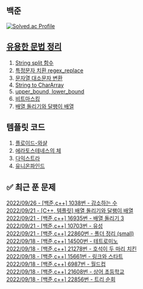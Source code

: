

## 백준
[![Solved.ac Profile](http://mazassumnida.wtf/api/v2/generate_badge?boj=dkswnkk)](https://solved.ac/dkswnkk/)

[유용한 문법 정리](https://dkswnkk.tistory.com/483?category=549172)
--
1. [String split 함수](https://dkswnkk.tistory.com/476?category=549172)
2. [특정문자 치환 regex_replace](https://dkswnkk.tistory.com/479?category=549172)
3. [문자열 대소문자 변환](https://dkswnkk.tistory.com/483?category=549172)
4. [String to CharArray](https://dkswnkk.tistory.com/249?category=549172)
5. [upper_bound, lower_bound](https://dkswnkk.tistory.com/533)
6. [비트마스킹](https://dkswnkk.tistory.com/650)
7. [배열 돌리기와 달팽이 배열](https://dkswnkk.tistory.com/660?category=549172)

## 템플릿 코드
1. [플로이드-와샬](https://dkswnkk.tistory.com/535)
2. [에라토스테네스의 체](https://dkswnkk.tistory.com/490?category=549172)
3. [다익스트라](https://dkswnkk.tistory.com/546)
4. [유니온파인드](https://dkswnkk.tistory.com/627)

## ✅ 최근 푼 문제

[2022/09/26 - [백준,c++] 1038번 - 감소하는 수](https://dkswnkk.tistory.com/661) <br/>
[2022/09/21 - [C++, 템플릿] 배열 돌리기와 달팽이 배열](https://dkswnkk.tistory.com/660) <br/>
[2022/09/21 - [백준,c++] 16935번 - 배열 돌리기 3](https://dkswnkk.tistory.com/659) <br/>
[2022/09/21 - [백준,c++] 10703번 - 유성](https://dkswnkk.tistory.com/658) <br/>
[2022/09/21 - [백준,c++] 22860번 - 폴더 정리 (small)](https://dkswnkk.tistory.com/657) <br/>
[2022/09/18 - [백준,c++] 14500번 - 테트로미노](https://dkswnkk.tistory.com/656) <br/>
[2022/09/18 - [백준,c++] 21278번 - 호석이 두 마리 치킨](https://dkswnkk.tistory.com/655) <br/>
[2022/09/18 - [백준,c++] 15661번 - 링크와 스타트](https://dkswnkk.tistory.com/654) <br/>
[2022/09/18 - [백준,c++] 6987번 - 월드컵](https://dkswnkk.tistory.com/653) <br/>
[2022/09/18 - [백준,c++] 21608번 - 상어 초등학교](https://dkswnkk.tistory.com/652) <br/>
[2022/09/18 - [백준,c++] 22856번 - 트리 순회](https://dkswnkk.tistory.com/651) <br/>
